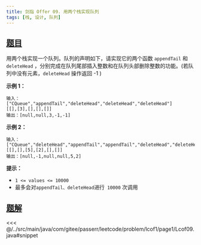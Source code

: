 ```yaml
---
title: 剑指 Offer 09. 用两个栈实现队列
tags: [栈, 设计, 队列]
---
```



## [题目](https://leetcode.cn/problems/yong-liang-ge-zhan-shi-xian-dui-lie-lcof/)
用两个栈实现一个队列。队列的声明如下，请实现它的两个函数 `appendTail` 和 `deleteHead` ，分别完成在队列尾部插入整数和在队列头部删除整数的功能。(若队列中没有元素，`deleteHead` 操作返回 -1 )

**示例 1：**

```
输入：
["CQueue","appendTail","deleteHead","deleteHead","deleteHead"]
[[],[3],[],[],[]]
输出：[null,null,3,-1,-1]
```

**示例 2：**

```
输入：
["CQueue","deleteHead","appendTail","appendTail","deleteHead","deleteHead"]
[[],[],[5],[2],[],[]]
输出：[null,-1,null,null,5,2]
```

**提示：**

* `1 <= values <= 10000`
* 最多会对` appendTail、deleteHead `进行` 10000` 次调用


## [题解](https://github.com/PasseRR/JavaLeetCode/blob/master/src/main/java/com/gitee/passerr/leetcode/problem/lcof1/page1/Lcof09.java)

<<< @/../src/main/java/com/gitee/passerr/leetcode/problem/lcof1/page1/Lcof09.java#snippet
